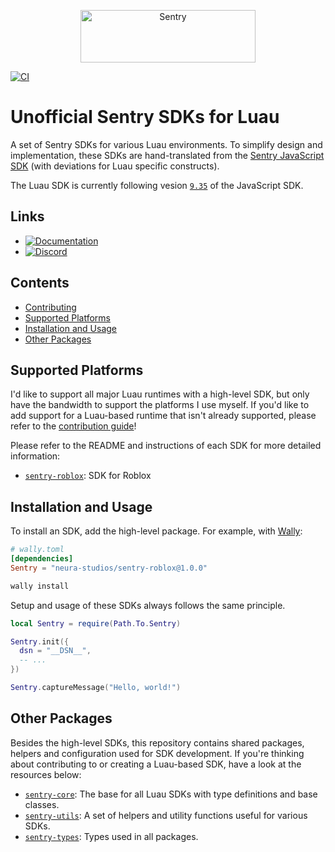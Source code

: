 <p align="center">
  <a href="https://sentry.io/?utm_source=github&utm_medium=logo" target="_blank">
    <img src="https://sentry-brand.storage.googleapis.com/sentry-wordmark-dark-280x84.png" alt="Sentry" width="280" height="84" />
  </a>
</p>

[![CI](https://github.com/Neura-Studios/sentry-lua/actions/workflows/ci.yml/badge.svg)](https://github.com/Neura-Studios/sentry-lua/actions/workflows/ci.yml)

# Unofficial Sentry SDKs for Luau

A set of Sentry SDKs for various Luau environments. To simplify design and implementation, these SDKs are hand-translated
from the [Sentry JavaScript SDK](https://github.com/getsentry/sentry-javascript) (with deviations for Luau specific
constructs).

The Luau SDK is currently following vesion [`9.35`](https://github.com/getsentry/sentry-javascript/tree/9.35.0) of the
JavaScript SDK.

## Links

- [![Documentation](https://img.shields.io/badge/documentation-github-green.svg)](https://Neura-Studios.github.io/sentry-lua)
- [![Discord](https://img.shields.io/discord/621778831602221064)](https://discord.gg/MWHzBd68aR)

## Contents

- [Contributing](https://github.com/Neura-Studios/sentry-lua/blob/main/CONTRIBUTING.md)
- [Supported Platforms](#supported-platforms)
- [Installation and Usage](#installation-and-usage)
- [Other Packages](#other-packages)

## Supported Platforms

I'd like to support all major Luau runtimes with a high-level SDK, but only have the bandwidth to support the platforms
I use myself. If you'd like to add support for a Luau-based runtime that isn't already supported, please refer to
the [contribution guide](https://github.com/Neura-Studios/sentry-lua/blob/main/CONTRIBUTING.md)!

Please refer to the README and instructions of each SDK for more detailed information:

- [`sentry-roblox`](https://github.com/Neura-Studios/sentry-lua/tree/main/packages/roblox): SDK for Roblox

## Installation and Usage

To install an SDK, add the high-level package. For example, with [Wally](https://wally.run):

```toml
# wally.toml
[dependencies]
Sentry = "neura-studios/sentry-roblox@1.0.0"
```

```sh
wally install
```

Setup and usage of these SDKs always follows the same principle.

```lua
local Sentry = require(Path.To.Sentry)

Sentry.init({
  dsn = "__DSN__",
  -- ...
})

Sentry.captureMessage("Hello, world!")
```

## Other Packages

Besides the high-level SDKs, this repository contains shared packages, helpers and configuration used for SDK
development. If you're thinking about contributing to or creating a Luau-based SDK, have a look at the resources
below:

- [`sentry-core`](https://github.com/Neura-Studios/sentry-lua/blob/main/packages/core): The base for all
  Luau SDKs with type definitions and base classes.
- [`sentry-utils`](https://github.com/Neura-Studios/sentry-lua/blob/main/packages/utils): A set of helpers and
  utility functions useful for various SDKs.
- [`sentry-types`](https://github.com/Neura-Studios/sentry-lua/blob/main/packages/types): Types used in all
  packages.
